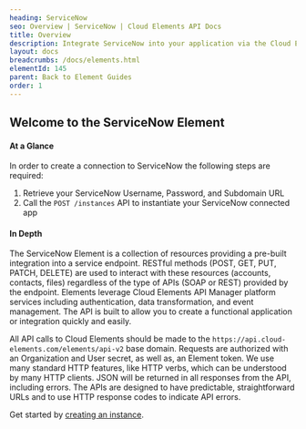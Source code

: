 ```yaml
---
heading: ServiceNow
seo: Overview | ServiceNow | Cloud Elements API Docs
title: Overview
description: Integrate ServiceNow into your application via the Cloud Elements APIs.
layout: docs
breadcrumbs: /docs/elements.html
elementId: 145
parent: Back to Element Guides
order: 1
---
```


## Welcome to the ServiceNow Element


#### At a Glance

In order to create a connection to ServiceNow the following steps are required:

1. Retrieve your ServiceNow Username, Password, and Subdomain URL
2. Call the `POST /instances` API to instantiate your ServiceNow connected app

#### In Depth

The ServiceNow Element is a collection of resources providing a pre-built integration into a service endpoint. RESTful methods (POST, GET, PUT, PATCH, DELETE) are used to interact with these resources (accounts, contacts, files) regardless of the type of APIs (SOAP or REST) provided by the endpoint. Elements leverage Cloud Elements API Manager platform services including authentication, data transformation, and event management.  The API is built to allow you to create a functional application or integration quickly and easily.

All API calls to Cloud Elements should be made to the `https://api.cloud-elements.com/elements/api-v2` base domain. Requests are authorized with an Organization and User secret, as well as, an Element token.  We use many standard HTTP features, like HTTP verbs, which can be understood by many HTTP clients. JSON will be returned in all responses from the API, including errors. The APIs are designed to have predictable, straightforward URLs and to use HTTP response codes to indicate API errors.

Get started by [creating an instance](servicenow-create-instance.html).
